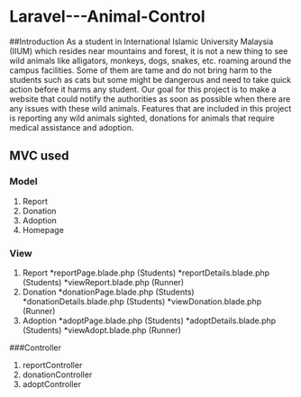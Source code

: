 # Laravel---Animal-Control

##Introduction
As a student in International Islamic University Malaysia (IIUM) which resides near mountains and forest, it is not a new thing to see wild animals like alligators, monkeys, dogs, snakes, etc. roaming around the campus facilities. Some of them are tame and do not bring harm to the students such as cats but some might be dangerous and need to take quick action before it harms any student. Our goal for this project is to make a website that could notify the authorities as soon as possible when there are any issues with these wild animals. Features that are included in this project is reporting any wild animals sighted, donations for animals that require medical assistance and adoption.

## MVC used 

### Model
1. Report
2. Donation
3. Adoption
4. Homepage

### View
1. Report
  *reportPage.blade.php (Students)
  *reportDetails.blade.php (Students)
  *viewReport.blade.php (Runner)
2. Donation
  *donationPage.blade.php (Students)
  *donationDetails.blade.php (Students)
  *viewDonation.blade.php (Runner)
3. Adoption
  *adoptPage.blade.php (Students)
  *adoptDetails.blade.php (Students)
  *viewAdopt.blade.php (Runner)
  
  ###Controller
  1. reportController
  2. donationController
  3. adoptController
  
